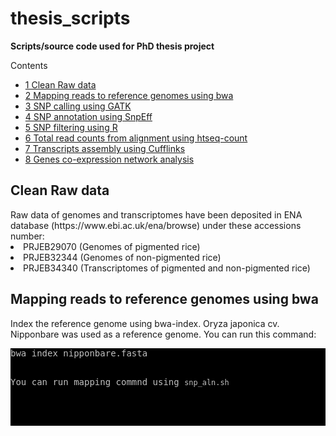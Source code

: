 # thesis_scripts
**Scripts/source code used for PhD thesis project**

<div id="toc_container">
<p class="toc_title">Contents</p>
<ul class="toc_list">
<li><a href="#First_Point_Header">1 Clean Raw data</>
<li><a href="#Second_Point_Header">2 Mapping reads to reference genomes using bwa</a></li>
<li><a href="#Third_Point_Header">3 SNP calling using GATK</a></li>
<li><a href="#Fourth_Point_Header">4 SNP annotation using SnpEff</a></li>
<li><a href="#Fifth_Point_Header">5 SNP filtering using R</a></li>
<li><a href="#Sixth_Point_Header">6 Total read counts from alignment using htseq-count</a></li>
<li><a href="#Seventh_Point_Header">7 Transcripts assembly using Cufflinks</a></li>
 <li><a href="#Eighth_Point_Header">8 Genes co-expression network analysis</a></li>
</ul>
</div>

<h2 id="First_Point_Header">Clean Raw data</h2>
Raw data of genomes and transcriptomes have been deposited in ENA database (https://www.ebi.ac.uk/ena/browse) under these accessions number: 
<li>PRJEB29070 (Genomes of pigmented rice)</li>
<li>PRJEB32344 (Genomes of non-pigmented rice)</li>
<li>PRJEB34340 (Transcriptomes of pigmented and non-pigmented rice)</li>

<h2 id="Second_Point_Header">Mapping reads to reference genomes using bwa</h2>
Index the reference genome using bwa-index. Oryza japonica cv. Nipponbare was used as a reference genome. You can run this
command:
<pre style="color: silver; background: black;">bwa index nipponbare.fasta

You can run mapping commnd using `snp_aln.sh`




